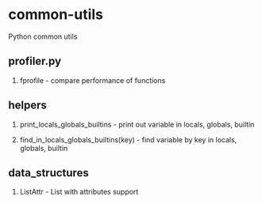 # common-utils
Python common utils

profiler.py
-----------
1. fprofile  - compare performance of functions 


helpers
--------

1. print_locals_globals_builtins -  print out variable in locals, globals, builtin

2. find_in_locals_globals_builtins(key) - find variable by key in locals, globals, builtin


data_structures
---------------

1. ListAttr  - List with attributes support